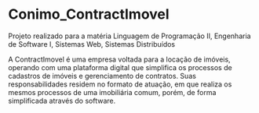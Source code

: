 # Conimo_ContractImovel
Projeto realizado para a matéria Linguagem de Programação II, Engenharia de Software I, Sistemas Web, Sistemas Distribuídos

A ContractImovel é uma empresa voltada para a locação de imóveis, operando com uma plataforma digital que simplifica os processos de cadastros de imóveis e gerenciamento de contratos. Suas responsabilidades residem no formato de atuação, em que realiza os mesmos processos de uma imobiliária comum, porém, de forma simplificada através do software.
